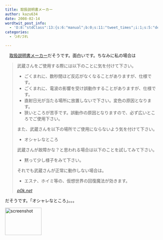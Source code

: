 ```yaml
---
title: 取扱説明書メーカー
author: kazu634
date: 2008-02-14
wordtwit_post_info:
  - 'O:8:"stdClass":13:{s:6:"manual";b:0;s:11:"tweet_times";i:1;s:5:"delay";i:0;s:7:"enabled";i:1;s:10:"separation";s:2:"60";s:7:"version";s:3:"3.7";s:14:"tweet_template";b:0;s:6:"status";i:2;s:6:"result";a:0:{}s:13:"tweet_counter";i:2;s:13:"tweet_log_ids";a:1:{i:0;i:3727;}s:9:"hash_tags";a:0:{}s:8:"accounts";a:1:{i:0;s:7:"kazu634";}}'
categories:
  - つれづれ

---
```

<div class="section">
<p>
    　<a href="http://u.p0k.net/torisetsu/" onclick="__gaTracker('send', 'event', 'outbound-article', 'http://u.p0k.net/torisetsu/', '取扱説明書メーカー');" target="_blank">取扱説明書メーカー</a>だそうです。面白いです。ちなみに私の場合は
</p>
  
<blockquote title="p0k.net" cite="http://u.p0k.net/torisetsu/a/%E6%AD%A6%E8%94%B5">
<p>
      武蔵さんをご使用する際には以下のことに気を付けて下さい。
</p>
    
<ul>
<li>
        ごくまれに、数秒間ほど反応がなくなることがありますが、仕様です。
</li>
<li>
        ごくまれに、電波の影響を受け誤動作することがありますが、仕様です。
</li>
<li>
        直射日光が当たる場所に放置しないで下さい。変色の原因となります。
</li>
<li>
        狭いところが苦手です。誤動作の原因となりますので、必ず広いところでご使用下さい。
</li>
</ul>
    
<p>
      また、武蔵さんを以下の場所でご使用にならないよう気を付けて下さい。
</p>
    
<ul>
<li>
        オシャレなところ
</li>
</ul>
    
<p>
      武蔵さんが故障かな？と思われる場合は以下のことを試してみて下さい。
</p>
    
<ul>
<li>
        黙って少し様子をみて下さい。
</li>
</ul>
    
<p>
      それでも武蔵さんが正常に動作しない場合は。
</p>
    
<ul>
<li>
        エスナ、ホイミ等の、仮想世界の回復魔法が効きます。
</li>
</ul>
    
<p>
<cite><a href="http://u.p0k.net/torisetsu/a/%E6%AD%A6%E8%94%B5" onclick="__gaTracker('send', 'event', 'outbound-article', 'http://u.p0k.net/torisetsu/a/%E6%AD%A6%E8%94%B5', 'p0k.net');" target="_blank">p0k.net</a></cite>
</p>
</blockquote>
  
<p>
    だそうです。「オシャレなところ」。。。
</p>
  
<p>
<center>
</center>
</p>
  
<p>
<a href="http://u.p0k.net/torisetsu/" onclick="__gaTracker('send', 'event', 'outbound-article', 'http://u.p0k.net/torisetsu/', '');" class="http-screenshot" target="_blank"><img class="http-screenshot" src="http://screenshot.hatena.ne.jp/images/120x90/d/9/0/9/0/2e321c18950659b42ff7d75e92e08d21432.jpg" height="90px" width="120px" alt="screenshot" /></a>
</p></p>
</div>
